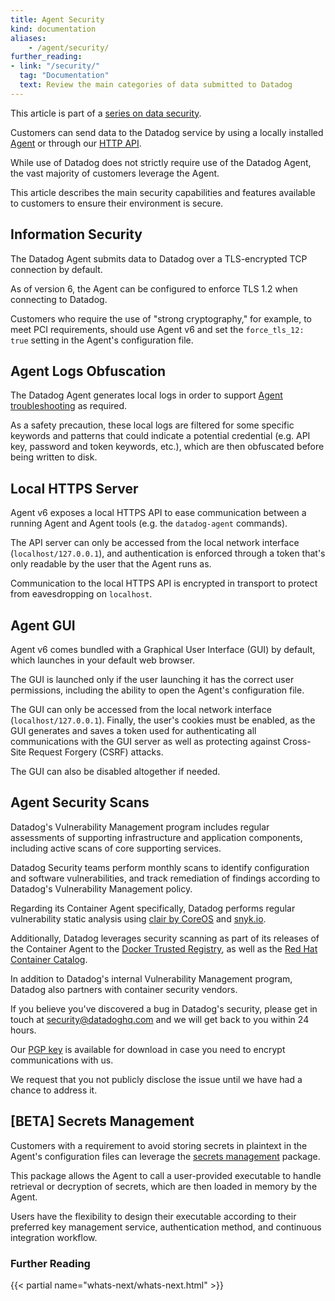 ```yaml
---
title: Agent Security
kind: documentation
aliases:
    - /agent/security/
further_reading:
- link: "/security/"
  tag: "Documentation"
  text: Review the main categories of data submitted to Datadog
---
```


This article is part of a [series on data security][0].

Customers can send data to the Datadog service by using a locally installed [Agent][1] or through our [HTTP API][2]. 

While use of Datadog does not strictly require use of the Datadog Agent, the vast majority of customers leverage the Agent. 

This article describes the main security capabilities and features available to customers to ensure their environment is secure.

## Information Security

The Datadog Agent submits data to Datadog over a TLS-encrypted TCP connection by default. 

As of version 6, the Agent can be configured to enforce TLS 1.2 when connecting to Datadog. 

Customers who require the use of "strong cryptography," for example, to meet PCI requirements, should use Agent v6 and set the `force_tls_12: true` setting in the Agent's configuration file.

## Agent Logs Obfuscation

The Datadog Agent generates local logs in order to support [Agent troubleshooting][3] as required. 

As a safety precaution, these local logs are filtered for some specific keywords and patterns that could indicate a potential credential (e.g. API key, password and token keywords, etc.), which are then obfuscated before being written to disk.

## Local HTTPS Server

Agent v6 exposes a local HTTPS API to ease communication between a running Agent and Agent tools (e.g. the `datadog-agent` commands). 

The API server can only be accessed from the local network interface (`localhost/127.0.0.1`), and authentication is enforced through a token that's only readable by the user that the Agent runs as.

Communication to the local HTTPS API is encrypted in transport to protect from eavesdropping on `localhost`.

## Agent GUI

Agent v6 comes bundled with a Graphical User Interface (GUI) by default, which launches in your default web browser. 

The GUI is launched only if the user launching it has the correct user permissions, including the ability to open the Agent's configuration file. 

The GUI can only be accessed from the local network interface (`localhost/127.0.0.1`). Finally, the user's cookies must be enabled, as the GUI generates and saves a token used for authenticating all communications with the GUI server as well as protecting against Cross-Site Request Forgery (CSRF) attacks. 

The GUI can also be disabled altogether if needed.

## Agent Security Scans

Datadog's Vulnerability Management program includes regular assessments of supporting infrastructure and application components, including active scans of core supporting services.

Datadog Security teams perform monthly scans to identify configuration and software vulnerabilities, and track remediation of findings according to Datadog's Vulnerability Management policy.

Regarding its Container Agent specifically, Datadog performs regular vulnerability static analysis using [clair by CoreOS][4] and [snyk.io][5]. 

Additionally, Datadog leverages security scanning as part of its releases of the Container Agent to the [Docker Trusted Registry][6], as well as the [Red Hat Container Catalog][7]. 

In addition to Datadog's internal Vulnerability Management program, Datadog also partners with container security vendors.

If you believe you've discovered a bug in Datadog's security, please get in touch at [security@datadoghq.com][8] and we will get back to you within 24 hours. 

Our [PGP key][9] is available for download in case you need to encrypt communications with us. 

We request that you not publicly disclose the issue until we have had a chance to address it.

## [BETA] Secrets Management

Customers with a requirement to avoid storing secrets in plaintext in the Agent's configuration files can leverage the [secrets management][10] package. 

This package allows the Agent to call a user-provided executable to handle retrieval or decryption of secrets, which are then loaded in memory by the Agent. 

Users have the flexibility to design their executable according to their preferred key management service, authentication method, and continuous integration workflow.

### Further Reading

{{< partial name="whats-next/whats-next.html" >}}

[0]: /security/
[1]: /agent/
[2]: /api/
[3]: /agent/troubleshooting/
[4]: https://coreos.com/clair/
[5]: https://snyk.io/
[6]: https://docs.docker.com/v17.09/datacenter/dtr/2.4/guides/
[7]: https://access.redhat.com/containers/
[8]: mailto:security@datadoghq.com
[9]: https://www.datadoghq.com/8869756E.asc.txt
[10]: https://github.com/DataDog/datadog-agent/blob/master/docs/agent/secrets.md
